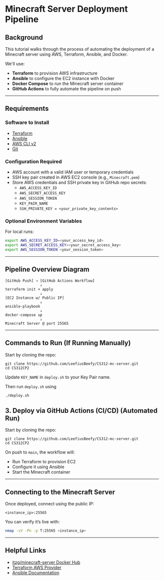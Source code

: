 # Minecraft Server Deployment Pipeline

## Background
This tutorial walks through the process of automating the deployment of a Minecraft server using AWS, Terraform, Ansible, and Docker.

We'll use:
- **Terraform** to provision AWS infrastructure
- **Ansible** to configure the EC2 instance with Docker
- **Docker Compose** to run the Minecraft server container
- **GitHub Actions** to fully automate the pipeline on push

---

## Requirements

### Software to Install
- [Terraform](https://developer.hashicorp.com/terraform/downloads)
- [Ansible](https://docs.ansible.com/ansible/latest/installation_guide/intro_installation.html)
- [AWS CLI v2](https://docs.aws.amazon.com/cli/latest/userguide/install-cliv2.html)
- [Git](https://git-scm.com/book/en/v2/Getting-Started-Installing-Git)

### Configuration Required
- AWS account with a valid IAM user or temporary credentials
- SSH key pair created in AWS EC2 console (e.g., `Minecraft.pem`)
- Store AWS credentials and SSH private key in GitHub repo secrets:
  - `AWS_ACCESS_KEY_ID`
  - `AWS_SECRET_ACCESS_KEY`
  - `AWS_SESSION_TOKEN`
  - `KEY_PAIR_NAME`
  - `SSH_PRIVATE_KEY = <your_private_key_contents>`

### Optional Environment Variables
For local runs:
```bash
export AWS_ACCESS_KEY_ID=<your_access_key_id>
export AWS_SECRET_ACCESS_KEY=<your_secret_access_key>
export AWS_SESSION_TOKEN <your_session_token>
```

---

## Pipeline Overview Diagram

```text
[GitHub Push] → [GitHub Actions Workflow]
                ↓
terraform init + apply
                ↓
[EC2 Instance w/ Public IP]
                ↓
ansible-playbook
                ↓
docker-compose up
                ↓
Minecraft Server @ port 25565
```
---

## Commands to Run (If Running Manually)
Start by cloning the repo:
```git
git clone https://github.com/LeefiusBeefy/CS312-mc-server.git
cd CS312CP2
```
Update `KEY_NAME` in `deploy.sh` to your Key Pair name.

Then run `deploy.sh` using
```bash
./deploy.sh
```
## 3. Deploy via GitHub Actions (CI/CD) (Automated Run)
Start by cloning the repo:
```git
git clone https://github.com/LeefiusBeefy/CS312-mc-server.git
cd CS312CP2
```
On push to `main`, the workflow will:
- Run Terraform to provision EC2
- Configure it using Ansible
- Start the Minecraft container

---

## Connecting to the Minecraft Server
Once deployed, connect using the public IP:
```
<instance_ip>:25565
```
You can verify it’s live with:
```bash
nmap -sV -Pn -p T:25565 <instance_ip>
```

---

## Helpful Links
- [itzg/minecraft-server Docker Hub](https://hub.docker.com/r/itzg/minecraft-server)
- [Terraform AWS Provider](https://registry.terraform.io/providers/hashicorp/aws/latest/docs)
- [Ansible Documentation](https://docs.ansible.com/ansible/latest/index.html)